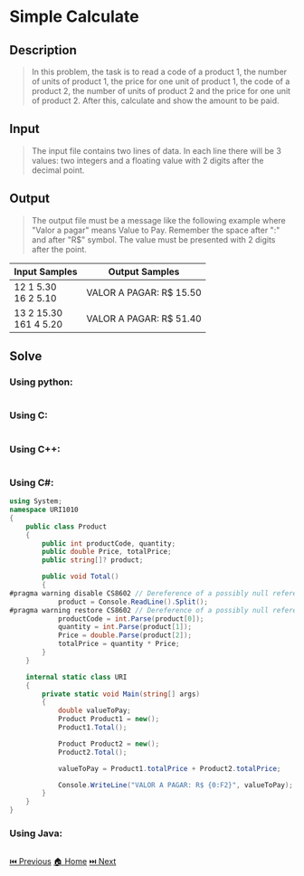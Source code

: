 # Simple Calculate

## Description

> In this problem, the task is to read a code of a product 1, the number of units of product 1, the price for one unit of product 1, the code of a product 2, the number of units of product 2 and the price for one unit of product 2. After this, calculate and show the amount to be paid.

## Input

> The input file contains two lines of data. In each line there will be 3 values: two integers and a floating value with 2 digits after the decimal point.

## Output

> The output file must be a message like the following example where "Valor a pagar" means Value to Pay. Remember the space after ":" and after "R$" symbol. The value must be presented with 2 digits after the point.

| Input Samples              | Output Samples          |
| -------------------------- | ----------------------- |
| 12 1 5.30 <br> 16 2 5.10   | VALOR A PAGAR: R$ 15.50 |
| 13 2 15.30 <br> 161 4 5.20 | VALOR A PAGAR: R$ 51.40 |

## Solve

### Using python:

```python

```

### Using C:

```c

```

### Using C++:

```c++

```

### Using C#:

```c#
using System;
namespace URI1010
{
    public class Product
    {
        public int productCode, quantity;
        public double Price, totalPrice;
        public string[]? product;

        public void Total()
        {
#pragma warning disable CS8602 // Dereference of a possibly null reference.
            product = Console.ReadLine().Split();
#pragma warning restore CS8602 // Dereference of a possibly null reference.
            productCode = int.Parse(product[0]);
            quantity = int.Parse(product[1]);
            Price = double.Parse(product[2]);
            totalPrice = quantity * Price;
        }
    }

    internal static class URI
    {
        private static void Main(string[] args)
        {
            double valueToPay;
            Product Product1 = new();
            Product1.Total();

            Product Product2 = new();
            Product2.Total();

            valueToPay = Product1.totalPrice + Product2.totalPrice;

            Console.WriteLine("VALOR A PAGAR: R$ {0:F2}", valueToPay);
        }
    }
}
```

### Using Java:

```java

```

[⏮️ Previous](/URI_1009/URI_1009.md)
[🏠 Home](/README.md)
[⏭️ Next](/URI_1011/URI_1011.md)
